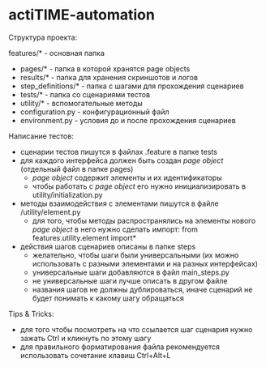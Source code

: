 # actiTIME-automation
Структура проекта:   

features/* - основная папка
 - pages/* - папка в которой хранятся page objects
 - results/* - папка для хранения скриншотов и логов
 - step_definitions/* - папка с шагами для прохождения сценариев
 - tests/* - папка со сценариями тестов
 - utility/* - вспомогательные методы
 - configuration.py - конфигурационный файл
 - environment.py - условия до и после прохождения сценариев
 
Написание тестов:
 
 - сценарии тестов пишутся в файлах .feature в папке tests
 - для каждого интерфейса должен быть создан *page object* (отдельный файл в папке pages)
    - *page object* содержит элементы и их идентификаторы
    - чтобы работать с *page object* его нужно инициализировать в utility/initialization.py
 - методы взаимодействия с элементами пишутся в файле /utility/element.py
    - для того, чтобы методы распространялись на элементы нового *page object* в него нужно сделать импорт: from features.utility.element import*
 - действия шагов сценариев описаны в папке steps
    - желательно, чтобы шаги были универсальными (их можно использовать с разными элементами и на разных интерфейсах)
    - универсальные шаги добавляются в файл main_steps.py
    - не универсальные шаги лучше описать в другом файле
    - названия шагов не должны дублироваться, иначе сценарий не будет понимать к какому шагу обращаться
    
Tips & Tricks:
   
 - для того чтобы посмотреть на что ссылается шаг сценария нужно зажать Ctrl и кликнуть по этому шагу
 - для правильного форматирования файла рекомендуется использовать сочетание клавиш Ctrl+Alt+L
 